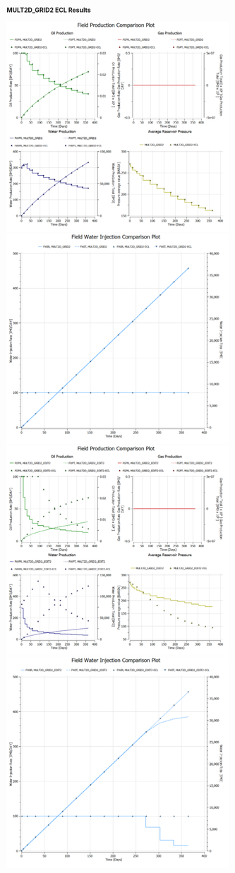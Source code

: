 #### MULT2D_GRID2 ECL Results

![](ECL/MULT2D_GRID2-Field_Production_Comparison_Plot.png)
![](ECL/MULT2D_GRID2-Field_Water_Injection_Comparison_Plot.png)
![](ECL/MULT2D_GRID2_EDIT2-Field_Production_Comparison_Plot.png)
![](ECL/MULT2D_GRID2_EDIT2-Field_Water_Injection_Comparison_Plot.png)
